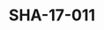 ---
pid: SHA-17-011
title: SHA-17-011
language: ar
collection: شرحبيل احمد
original_label: 
rights: شرحبيل احمد
location_of_original: شرحبيل احمد
photographer_or_studio: استوديو جاك الكويت
scanned_from: photograph 11.9 by 16.8
_date: '1964'
location: الكويت
description: جمهور من الكويتيين
additional_notes: 
permission_display: 'yes'
on_server: 'no'
on_website: 'no'
permalink: /archive/ar/sha-17-011.html
layout: photo-page
---